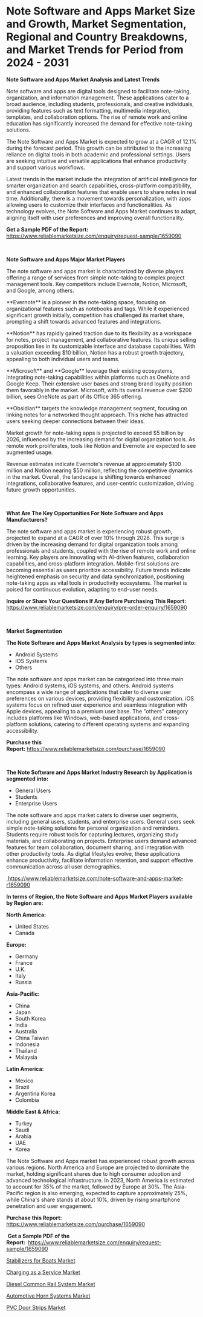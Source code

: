 <p><h1>Note Software and Apps Market Size and Growth, Market Segmentation, Regional and Country Breakdowns, and Market Trends for Period from 2024 -  2031</h1></p><p><strong>Note Software and Apps Market Analysis and Latest Trends</strong></p>
<p><p>Note software and apps are digital tools designed to facilitate note-taking, organization, and information management. These applications cater to a broad audience, including students, professionals, and creative individuals, providing features such as text formatting, multimedia integration, templates, and collaboration options. The rise of remote work and online education has significantly increased the demand for effective note-taking solutions.</p><p>The Note Software and Apps Market is expected to grow at a CAGR of 12.1% during the forecast period. This growth can be attributed to the increasing reliance on digital tools in both academic and professional settings. Users are seeking intuitive and versatile applications that enhance productivity and support various workflows. </p><p>Latest trends in the market include the integration of artificial intelligence for smarter organization and search capabilities, cross-platform compatibility, and enhanced collaboration features that enable users to share notes in real time. Additionally, there is a movement towards personalization, with apps allowing users to customize their interfaces and functionalities. As technology evolves, the Note Software and Apps Market continues to adapt, aligning itself with user preferences and improving overall functionality.</p></p>
<p><strong>Get a Sample PDF of the Report:&nbsp;</strong> <a href="https://www.reliablemarketsize.com/enquiry/request-sample/1659090?utm_campaign=1832&utm_medium=2&utm_source=Github&utm_content=ia&utm_term=09122024&utm_id=note-software-and-apps">https://www.reliablemarketsize.com/enquiry/request-sample/1659090</a></p>
<p>&nbsp;</p>
<p><strong>Note Software and Apps Major Market Players</strong></p>
<p><p>The note software and apps market is characterized by diverse players offering a range of services from simple note-taking to complex project management tools. Key competitors include Evernote, Notion, Microsoft, and Google, among others.</p><p>**Evernote** is a pioneer in the note-taking space, focusing on organizational features such as notebooks and tags. While it experienced significant growth initially, competition has challenged its market share, prompting a shift towards advanced features and integrations.</p><p>**Notion** has rapidly gained traction due to its flexibility as a workspace for notes, project management, and collaborative features. Its unique selling proposition lies in its customizable interface and database capabilities. With a valuation exceeding $10 billion, Notion has a robust growth trajectory, appealing to both individual users and teams.</p><p>**Microsoft** and **Google** leverage their existing ecosystems, integrating note-taking capabilities within platforms such as OneNote and Google Keep. Their extensive user bases and strong brand loyalty position them favorably in the market. Microsoft, with its overall revenue over $200 billion, sees OneNote as part of its Office 365 offering.</p><p>**Obsidian** targets the knowledge management segment, focusing on linking notes for a networked thought approach. This niche has attracted users seeking deeper connections between their ideas.</p><p>Market growth for note-taking apps is projected to exceed $5 billion by 2026, influenced by the increasing demand for digital organization tools. As remote work proliferates, tools like Notion and Evernote are expected to see augmented usage.</p><p>Revenue estimates indicate Evernote's revenue at approximately $100 million and Notion nearing $50 million, reflecting the competitive dynamics in the market. Overall, the landscape is shifting towards enhanced integrations, collaborative features, and user-centric customization, driving future growth opportunities.</p></p>
<p>&nbsp;</p>
<p><strong>What Are The Key Opportunities For Note Software and Apps Manufacturers?</strong></p>
<p><p>The note software and apps market is experiencing robust growth, projected to expand at a CAGR of over 10% through 2028. This surge is driven by the increasing demand for digital organization tools among professionals and students, coupled with the rise of remote work and online learning. Key players are innovating with AI-driven features, collaboration capabilities, and cross-platform integration. Mobile-first solutions are becoming essential as users prioritize accessibility. Future trends indicate heightened emphasis on security and data synchronization, positioning note-taking apps as vital tools in productivity ecosystems. The market is poised for continuous evolution, adapting to end-user needs.</p></p>
<p><strong>Inquire or Share Your Questions If Any Before Purchasing This Report:</strong> <a href="https://www.reliablemarketsize.com/enquiry/pre-order-enquiry/1659090?utm_campaign=1832&utm_medium=2&utm_source=Github&utm_content=ia&utm_term=09122024&utm_id=note-software-and-apps">https://www.reliablemarketsize.com/enquiry/pre-order-enquiry/1659090</a></p>
<p>&nbsp;</p>
<p><strong>Market Segmentation</strong></p>
<p><strong>The Note Software and Apps Market Analysis by types is segmented into:</strong></p>
<p><ul><li>Android Systems</li><li>IOS Systems</li><li>Others</li></ul></p>
<p><p>The note software and apps market can be categorized into three main types: Android systems, iOS systems, and others. Android systems encompass a wide range of applications that cater to diverse user preferences on various devices, providing flexibility and customization. iOS systems focus on refined user experience and seamless integration with Apple devices, appealing to a premium user base. The "others" category includes platforms like Windows, web-based applications, and cross-platform solutions, catering to different operating systems and expanding accessibility.</p></p>
<p><strong>Purchase this Report:&nbsp;</strong><a href="https://www.reliablemarketsize.com/purchase/1659090?utm_campaign=1832&utm_medium=2&utm_source=Github&utm_content=ia&utm_term=09122024&utm_id=note-software-and-apps">https://www.reliablemarketsize.com/purchase/1659090</a></p>
<p>&nbsp;</p>
<p><strong>The Note Software and Apps Market Industry Research by Application is segmented into:</strong></p>
<p><ul><li>General Users</li><li>Students</li><li>Enterprise Users</li></ul></p>
<p><p>The note software and apps market caters to diverse user segments, including general users, students, and enterprise users. General users seek simple note-taking solutions for personal organization and reminders. Students require robust tools for capturing lectures, organizing study materials, and collaborating on projects. Enterprise users demand advanced features for team collaboration, document sharing, and integration with other productivity tools. As digital lifestyles evolve, these applications enhance productivity, facilitate information retention, and support effective communication across all user demographics.</p></p>
<p><a href="https://www.reliablemarketsize.com/note-software-and-apps-market-r1659090?utm_campaign=1832&utm_medium=2&utm_source=Github&utm_content=ia&utm_term=09122024&utm_id=note-software-and-apps">&nbsp;https://www.reliablemarketsize.com/note-software-and-apps-market-r1659090</a></p>
<p><strong>In terms of Region, the Note Software and Apps Market Players available by Region are:</strong></p>
<p>
    <p> <strong> North America: </strong>
        <ul>
            <li>United States</li>
            <li>Canada</li>
        </ul>
        </p> 
    <p> <strong> Europe: </strong>
        <ul>
            <li>Germany</li>
            <li>France</li>
            <li>U.K.</li>
            <li>Italy</li>
            <li>Russia</li>
        </ul>
        </p> 
    <p> <strong> Asia-Pacific: </strong>
        <ul>
            <li>China</li>
            <li>Japan</li>
            <li>South Korea</li>
            <li>India</li>
            <li>Australia</li>
            <li>China Taiwan</li>
            <li>Indonesia</li>
            <li>Thailand</li>
            <li>Malaysia</li>
        </ul>
        </p> 
    <p> <strong> Latin America: </strong>
        <ul>
            <li>Mexico</li>
            <li>Brazil</li>
            <li>Argentina Korea</li>
            <li>Colombia</li>
        </ul>
        </p> 
    <p> <strong> Middle East & Africa: </strong>
        <ul>
            <li>Turkey</li>
            <li>Saudi</li>
            <li>Arabia</li>
            <li>UAE</li>
            <li>Korea</li>
        </ul>
    </p>
    </p>
<p><p>The Note Software and Apps market has experienced robust growth across various regions. North America and Europe are projected to dominate the market, holding significant shares due to high consumer adoption and advanced technological infrastructure. In 2023, North America is estimated to account for 35% of the market, followed by Europe at 30%. The Asia-Pacific region is also emerging, expected to capture approximately 25%, while China's share stands at about 10%, driven by rising smartphone penetration and user engagement.</p></p>
<p><strong>Purchase this Report: </strong><a href="https://www.reliablemarketsize.com/purchase/1659090?utm_campaign=1832&utm_medium=2&utm_source=Github&utm_content=ia&utm_term=09122024&utm_id=note-software-and-apps">https://www.reliablemarketsize.com/purchase/1659090</a></p>
<p>&nbsp;<strong>Get a Sample PDF of the Report:&nbsp;&nbsp;</strong><a href="https://www.reliablemarketsize.com/enquiry/request-sample/1659090?utm_campaign=1832&utm_medium=2&utm_source=Github&utm_content=ia&utm_term=09122024&utm_id=note-software-and-apps">https://www.reliablemarketsize.com/enquiry/request-sample/1659090</a></p>
<p><strong></strong></p>
<p><p><a href="https://www.linkedin.com/pulse/key-insights-forecast-stabilizers-boats-market-2024-2031-hzlke?utm_campaign=1832&utm_medium=2&utm_source=Github&utm_content=ia&utm_term=09122024&utm_id=note-software-and-apps">Stabilizers for Boats Market</a></p><p><a href="https://www.linkedin.com/pulse/th-score-market-0ptye?utm_campaign=1832&utm_medium=2&utm_source=Github&utm_content=ia&utm_term=09122024&utm_id=note-software-and-apps">Charging as a Service Market</a></p><p><a href="https://www.linkedin.com/pulse/diesel-common-rail-system-market-outlook-report-insights-growth-gawle?utm_campaign=1832&utm_medium=2&utm_source=Github&utm_content=ia&utm_term=09122024&utm_id=note-software-and-apps">Diesel Common Rail System Market</a></p><p><a href="https://www.linkedin.com/pulse/future-revenue-demand-forecast-automotive-horn-systems-industry-fdkye?utm_campaign=1832&utm_medium=2&utm_source=Github&utm_content=ia&utm_term=09122024&utm_id=note-software-and-apps">Automotive Horn Systems Market</a></p><p><a href="https://www.linkedin.com/pulse/th-score-market-0ptye?utm_campaign=1832&utm_medium=2&utm_source=Github&utm_content=ia&utm_term=09122024&utm_id=note-software-and-apps">PVC Door Strips Market</a></p></p>